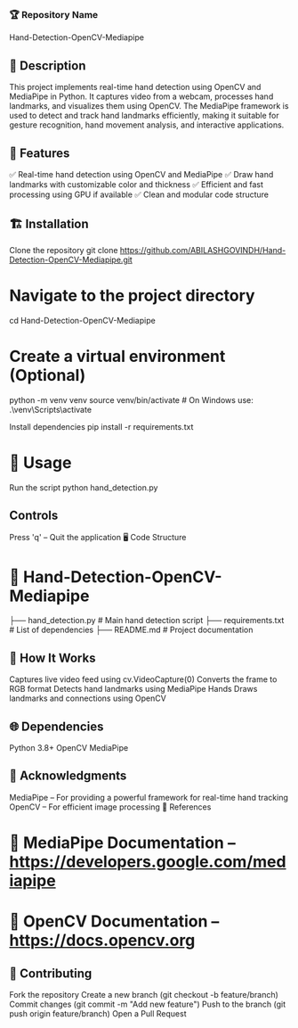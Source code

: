 ### 🏆 Repository Name
Hand-Detection-OpenCV-Mediapipe

## 📄 Description
This project implements real-time hand detection using OpenCV and MediaPipe in Python. It captures video from a webcam, processes hand landmarks, and visualizes them using OpenCV. The MediaPipe framework is used to detect and track hand landmarks efficiently, making it suitable for gesture recognition, hand movement analysis, and interactive applications.

## 🚀 Features
✅ Real-time hand detection using OpenCV and MediaPipe
✅ Draw hand landmarks with customizable color and thickness
✅ Efficient and fast processing using GPU if available
✅ Clean and modular code structure

## 🏗️ Installation
Clone the repository
git clone https://github.com/ABILASHGOVINDH/Hand-Detection-OpenCV-Mediapipe.git

# Navigate to the project directory
cd Hand-Detection-OpenCV-Mediapipe

# Create a virtual environment (Optional)
python -m venv venv
source venv/bin/activate   # On Windows use: .\venv\Scripts\activate

Install dependencies
pip install -r requirements.txt

# 🎯 Usage
Run the script
python hand_detection.py

## Controls
Press 'q' – Quit the application
🖥️ Code Structure


# 📂 Hand-Detection-OpenCV-Mediapipe
├── hand_detection.py   # Main hand detection script
├── requirements.txt    # List of dependencies
├── README.md   # Project documentation

## 🏅 How It Works
Captures live video feed using cv.VideoCapture(0)
Converts the frame to RGB format
Detects hand landmarks using MediaPipe Hands
Draws landmarks and connections using OpenCV


## 🌐 Dependencies
Python 3.8+
OpenCV
MediaPipe

## 🙏 Acknowledgments
MediaPipe – For providing a powerful framework for real-time hand tracking
OpenCV – For efficient image processing
🔗 References
# 📖 MediaPipe Documentation – https://developers.google.com/mediapipe
# 📖 OpenCV Documentation – https://docs.opencv.org

## 📌 Contributing
Fork the repository
Create a new branch (git checkout -b feature/branch)
Commit changes (git commit -m "Add new feature")
Push to the branch (git push origin feature/branch)
Open a Pull Request
